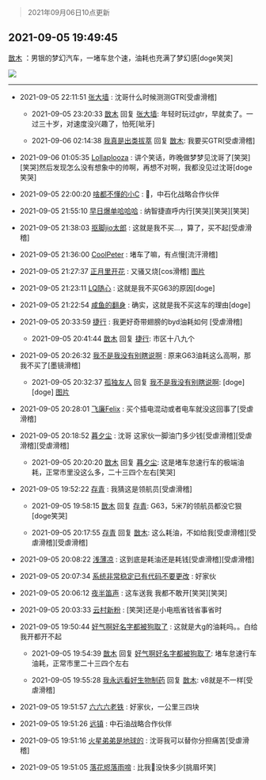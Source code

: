 > 2021年09月06日10点更新
<link rel="stylesheet" href="https://cdn.jsdelivr.net/gh/taotie6/sampleJSON@main/css/photo_show.css">
<meta name="referrer" content="no-referrer" />


 ## 2021-09-05 19:49:45 

 [㪚木](https://www.coolapk.com/feed/29787933?shareKey=YjU0OTlmNmQ4Mzc2NjEzNGIxODc~) ：男银的梦幻汽车，一堵车怠个速，油耗也充满了梦幻感[doge笑哭] 

<div class="album">
<img class="img-item" src="http://image.coolapk.com/feed/2021/0905/19/1081091_e1755299_2326_0958@1080x879.jpeg" />
</div>

 ------- 

- 2021-09-05 22:11:51 [张大墙](uid=2427513) : 沈哥什么时候测测GTR[受虐滑稽] 

    - 2021-09-05 23:20:33 [㪚木](uid=1081091) 回复 [张大墙](uid=2427513): 年轻时玩过gtr，早就卖了。一过三十岁，对速度没兴趣了，怕死[呲牙] 

    - 2021-09-06 02:14:38 [我真是出类拔萃](uid=2150297) 回复 [㪚木](uid=1081091): 我要买GTR[受虐滑稽] 

- 2021-09-06 01:05:35 [Lollaplooza](uid=1749843) : 讲个笑话，昨晚做梦梦见沈哥了[笑哭][笑哭]然后发现怎么没有想象中的帅啊，再想不对啊，我都没见过沈哥[doge笑哭] 

- 2021-09-05 22:00:20 [啥都不懂的小C](uid=2418955) : 🌿，中石化战略合作伙伴 

- 2021-09-05 21:55:10 [早日爆单哈哈哈](uid=2188936) : 纳智捷直呼内行[笑哭][笑哭][笑哭] 

- 2021-09-05 21:38:03 [抠脚jio太郎](uid=3743725) : 这就是我不买...，算了，买不起[受虐滑稽] 

- 2021-09-05 21:36:00 [CoolPeter](uid=1437066) : 堵车了嘛，有点慢[流汗滑稽] 

- 2021-09-05 21:27:37 [正月里开花](uid=1789461) : 又骚又烧[cos滑稽] [图片](http://image.coolapk.com/feed/2021/0905/21/1789461_41da06b5_8454_8855@256x170.gif)

- 2021-09-05 21:23:11 [LQ随心](uid=1002360) : 这就是我不买G63的原因[doge] 

- 2021-09-05 21:22:54 [咸鱼的翻身](uid=3945270) : 确实，这就是我不买这车的理由[doge] 

- 2021-09-05 20:33:59 [捷行](uid=1629443) : 我更好奇带翅膀的byd油耗如何 [受虐滑稽] 

    - 2021-09-05 20:41:44 [㪚木](uid=1081091) 回复 [捷行](uid=1629443): 市区十八九个 

- 2021-09-05 20:26:32 [我不是我没有别瞎说啊](uid=2231912) : 原来G63油耗这么高啊，那我不买了[墨镜滑稽] 

    - 2021-09-05 20:32:37 [孤独友人](uid=2580856) 回复 [我不是我没有别瞎说啊](uid=2231912): [doge][doge] [图片](http://image.coolapk.com/feed/2021/0905/20/2580856_7a6a920d_5156_0627@808x580.jpeg)

- 2021-09-05 20:28:01 [飞廉Felix](uid=900024) : 买个插电混动或者电车就没这回事了[受虐滑稽] 

- 2021-09-05 20:18:52 [暮夕尘](uid=1629367) : 沈哥  这家伙一脚油门多少钱[受虐滑稽][受虐滑稽][受虐滑稽] 

    - 2021-09-05 20:20:20 [㪚木](uid=1081091) 回复 [暮夕尘](uid=1629367): 这是堵车怠速行车的极端油耗，正常市里没这么多，二十三四个左右[笑哭] 

- 2021-09-05 19:52:22 [存青](uid=1006954) : 我猜这是领航员[受虐滑稽] 

    - 2021-09-05 19:58:15 [㪚木](uid=1081091) 回复 [存青](uid=1006954): G63，5米7的领航员都没它狠[doge笑哭] 

    - 2021-09-05 20:17:55 [存青](uid=1006954) 回复 [㪚木](uid=1081091): 这么耗油，不如给我[受虐滑稽][受虐滑稽][受虐滑稽] 

- 2021-09-05 20:08:22 [浅薄凉](uid=1630624) : 这到底是耗油还是耗钱[受虐滑稽][受虐滑稽] 

- 2021-09-05 20:07:34 [系统非常稳定已有代码不要更改](uid=3262577) : 好家伙 

- 2021-09-05 20:06:12 [夜半笛声](uid=1201240) : 这车送我 我都不敢开[笑哭][笑哭] 

- 2021-09-05 20:03:33 [云村新粉](uid=809098) : [笑哭]还是小电瓶省钱省事省时 

- 2021-09-05 19:50:44 [好气啊好名字都被狗取了](uid=1229616) : 这就是大g的油耗吗。。白给我开都开不起 

    - 2021-09-05 19:54:39 [㪚木](uid=1081091) 回复 [好气啊好名字都被狗取了](uid=1229616): 堵车怠速行车油耗，正常市里二十三四个左右 

    - 2021-09-05 19:55:28 [我永远看好生物制药](uid=3331493) 回复 [㪚木](uid=1081091): v8就是不一样[受虐滑稽] 

- 2021-09-05 19:51:57 [六六六老铁](uid=1165265) : 好家伙，一公里三四块 

- 2021-09-05 19:51:26 [远镇](uid=1471248) : 中石油战略合作伙伴 

- 2021-09-05 19:51:16 [火星弟弟是地球的](uid=488632) : 沈哥我可以替你分担痛苦[受虐滑稽] 

- 2021-09-05 19:51:05 [落花烬落雨啼](uid=1966083) : 比我🚶没快多少[挑眉坏笑] 

